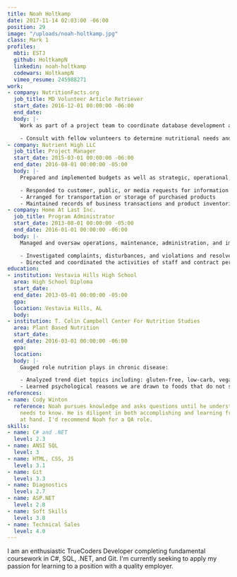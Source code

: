 ```yaml
---
title: Noah Holtkamp
date: 2017-11-14 02:03:00 -06:00
position: 29
image: "/uploads/noah-holtkamp.jpg"
class: Mark 1
profiles:
  mbti: ESTJ
  github: HoltkampN
  linkedin: noah-holtkamp
  codewars: HoltkampN
  vimeo_resume: 245988271
work:
- company: NutritionFacts.org
  job_title: MD Volunteer Article Retriever
  start_date: 2016-12-01 00:00:00 -06:00
  end_date: 
  body: |-
    Work as part of a project team to coordinate database development and determine project scope and limitations:

    - Consult with fellow volunteers to determine nutritional needs and diet restrictions for optimal health
- company: Nutrient High LLC
  job_title: Project Manager
  start_date: 2015-03-01 00:00:00 -06:00
  end_date: 2016-08-01 00:00:00 -05:00
  body: |-
    Prepared and implemented budgets as well as strategic, operational, purchasing, or maintenance plans:

    - Responded to customer, public, or media requests for information about wellness programs or services
    - Arranged for transportation or storage of purchased products
    - Maintained records of business transactions and product inventories, reporting data to companies or government agencies as necessary
- company: Home At Last Inc.
  job_title: Program Administrator
  start_date: 2013-08-01 00:00:00 -05:00
  end_date: 2016-01-01 00:00:00 -06:00
  body: |-
    Managed and oversaw operations, maintenance, administration, and improvement of commercial, industrial, or residential properties:

    - Investigated complaints, disturbances, and violations and resolved problems following management rules and regulations
    - Directed and coordinated the activities of staff and contract personnel and evaluated their performance
education:
- institution: Vestavia Hills High School
  area: High School Diploma
  start_date: 
  end_date: 2013-05-01 00:00:00 -05:00
  gpa: 
  location: Vestavia Hills, AL
  body: 
- institution: T. Colin Campbell Center For Nutrition Studies
  area: Plant Based Nutrition
  start_date: 
  end_date: 2016-03-01 00:00:00 -06:00
  gpa: 
  location: 
  body: |-
    Gauged role nutrition plays in chronic disease:

    - Analyzed trend diet topics including: gluten-free, low-carb, vegan, paleo, etc.
    - Learned psychological reasons we are drawn to foods that do not support health
references:
- name: Cody Winton
  reference: Noah pursues knowledge and asks questions until he understands what he
    needs to know. He is diligent in both accomplishing and learning from the task
    at hand. I'd recommend Noah for a QA role.
skills:
- name: C# and .NET
  level: 2.3
- name: ANSI SQL
  level: 3
- name: HTML, CSS, JS
  level: 3.1
- name: Git
  level: 3.3
- name: Diagnostics
  level: 2.7
- name: ASP.NET
  level: 2.8
- name: Soft Skills
  level: 3.8
- name: Technical Sales
  level: 4.0
---
```


I am an enthusiastic TrueCoders Developer completing fundamental coursework in C#, SQL, .NET, and Git. I'm currently seeking to apply my passion for learning to a position with a quality employer.